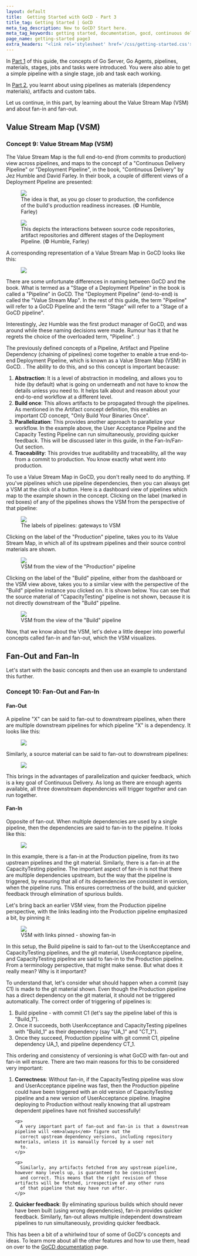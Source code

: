 ```yaml
---
layout: default
title:  Getting Started with GoCD - Part 3
title_tag: Getting Started | GoCD
meta_tag_description: New to GoCD? Start here.
meta_tag_keywords: getting started, documentation, gocd, continuous delivery, go
page_name: getting-started page3
extra_headers: "<link rel='stylesheet' href='/css/getting-started.css'>"
---
```


In <a href="https://go.cd/getting-started/part-1.html">Part 1</a> of this guide, the concepts of Go Server, Go Agents,
pipelines, materials, stages, jobs and tasks were introduced. You were also able to get a simple pipeline with a single
stage, job and task each working.


In <a href="https://go.cd/getting-started/part-2.html">Part 2</a>, you learnt about using pipelines as materials
(dependency materials), artifacts and custom tabs.

Let us continue, in this part, by learning about the Value Stream Map (VSM) and about fan-in and fan-out.

<h2 class="small_margins">Value Stream Map (VSM)</h2>

<div class="concept">
  <h3>Concept 9: Value Stream Map (VSM)</h3>

  <p>
    The Value Stream Map is the full end-to-end (from commits to production) view across pipelines, and maps to the
    concept of a "Continuous Delivery Pipeline" or "Deployment Pipeline", in the book, "Continuous Delivery" by Jez
    Humble and David Farley. In their book, a couple of different views of a Deployment Pipeline are presented:
  </p>

  <figure class="concept">
    <img src="/images/getting-started/part-3/image01.png">
    <figcaption>
      The idea is that, as you go closer to production, the confidence of the build's production readiness
      increases. (&copy; Humble, Farley)
    </figcaption>
  </figure>

  <figure class="concept">
    <img src="/images/getting-started/part-3/image02.png">
    <figcaption>
      This depicts the interactions between source code repositories, artifact repositories and different
      stages of the Deployment Pipeline. (&copy; Humble, Farley)
    </figcaption>
  </figure>

  <p>
    A corresponding representation of a Value Stream Map in GoCD looks like this:
  </p>

  <figure class="concept">
    <img src="/images/getting-started/part-3/image03.png">
  </figure>

  <p>
    There are some unfortunate differences in naming between GoCD and the book. What is termed as a "Stage of a Deployment
    Pipeline" in the book is called a "Pipeline" in GoCD. The "Deployment Pipeline" (end-to-end) is called the "Value
    Stream Map". In the rest of this guide, the term "Pipeline" will refer to a GoCD Pipeline and the term "Stage" will
    refer to a "Stage of a GoCD pipeline".
  </p>

  <p>
    Interestingly, Jez Humble was the first product manager of GoCD, and was around while these naming decisions were
    made. Rumour has it that he regrets the choice of the overloaded term, "Pipeline". :)
  </p>

  <p>
    The previously defined concepts of a Pipeline, Artifact and Pipeline Dependency (chaining of pipelines) come
    together to enable a true end-to-end Deployment Pipeline, which is known as a Value Stream Map (VSM) in GoCD. . The
    ability to do this, and so this concept is important because:
  </p>

  <ol start="1">
    <li>
      <strong>Abstraction</strong>: It is a level of abstraction in modeling, and allows you to hide (by default) what
      is going on underneath and not have to know the details unless you need to. It helps talk about and reason about
      your end-to-end workflow at a different level.
    </li>
    <li>
      <strong>Build once</strong>: This allows artifacts to be propagated through the pipelines. As mentioned in the
      Artifact concept definition, this enables an important CD concept, "Only Build Your Binaries Once".
    </li>
    <li>
      <strong>Parallelization</strong>: This provides another approach to parallelize your workflow. In the example
      above, the User Acceptance Pipeline and the Capacity Testing Pipeline can run simultaneously, providing quicker
      feedback. This will be discussed later in this guide, in the Fan-In/Fan-Out section.
    </li>
    <li>
      <strong>Traceability</strong>: This provides true auditability and traceability, all the way from a commit to
      production. You know exactly what went into production.
    </li>
  </ol>
</div>

To use a Value Stream Map in GoCD, you don't really need to do anything. If you've pipelines which use pipeline
dependencies, then you can always get a VSM at the click of a button. Here is a dashboard view of pipelines which map to
the example shown in the concept. Clicking on the label (marked in red boxes) of any of the pipelines shows the VSM from
the perspective of that pipeline:

<figure class="screenshot">
  <img src="/images/getting-started/part-3/image04.png">
  <figcaption>The labels of pipelines: gateways to VSM</figcaption>
</figure>

Clicking on the label of the "Production" pipeline, takes you to its Value Stream Map, in which all of its upstream
pipelines and their source control materials are shown.

<figure class="screenshot">
  <img src="/images/getting-started/part-3/image05.png">
  <figcaption>VSM from the view of the "Production" pipeline</figcaption>
</figure>

Clicking on the label of the "Build" pipeline, either from the dashboard or the VSM view above, takes you to a similar
view with the perspective of the "Build" pipeline instance you clicked on. It is shown below. You can see that the
source material of "CapacityTesting" pipeline is not shown, because it is not directly downstream of the "Build"
pipeline.


<figure class="screenshot">
  <img src="/images/getting-started/part-3/image06.png">
  <figcaption>VSM from the view of the "Build" pipeline</figcaption>
</figure>

Now, that we know about the VSM, let's delve a little deeper into powerful concepts called fan-in and fan-out, which the
VSM visualizes.


<h2 class="small_margins">Fan-Out and Fan-In</h2>

Let's start with the basic concepts and then use an example to understand this further.

<div class="concept">
  <h3>Concept 10: Fan-Out and Fan-In</h3>

  <h4>Fan-Out</h4>

  A pipeline "X" can be said to fan-out to downstream pipelines, when there are multiple downstream pipelines for which pipeline "X" is a dependency. It looks like this:

  <figure class="concept">
    <img src="/images/getting-started/part-3/image07.png">
  </figure>

  Similarly, a source material can be said to fan-out to downstream pipelines:

  <figure class="concept">
    <img src="/images/getting-started/part-3/image08.png">
  </figure>

  This brings in the advantages of parallelization and quicker feedback, which is a key goal of Continuous Delivery. As
  long as there are enough agents available, all three downstream dependencies will trigger together and can run
  together.

  <h4>Fan-In</h4>

  Opposite of fan-out. When multiple dependencies are used by a single pipeline, then the dependencies are said to fan-in to the pipeline. It looks like this:

  <figure class="concept">
    <img src="/images/getting-started/part-3/image03.png">
  </figure>

  In this example, there is a fan-in at the Production pipeline, from its two upstream pipelines and the git
  material. Similarly, there is a fan-in at the CapacityTesting pipeline. The important aspect of fan-in is not that
  there are multiple dependencies upstream, but the way that the pipeline is triggered, by ensuring that all of its
  dependencies are consistent in version, when the pipeline runs. This ensures correctness of the build, and quicker
  feedback through elimination of spurious builds.
</div>

Let's bring back an earlier VSM view, from the Production pipeline perspective, with the links leading into the
Production pipeline emphasized a bit, by pinning it:

<figure class="screenshot">
  <img src="/images/getting-started/part-3/image10.png">
  <figcaption>VSM with links pinned - showing fan-in</figcaption>
</figure>

In this setup, the Build pipeline is said to fan-out to the UserAcceptance and CapacityTesting pipelines, and the git
material, UserAcceptance pipeline, and CapacityTesting pipeline are said to fan-in to the Production pipeline. From a
terminology perspective, that might make sense. But what does it really mean? Why is it important?

To understand that, let's consider what should happen when a commit (say C1) is made to the git material shown. Even
though the Production pipeline has a direct dependency on the git material, it should not be triggered
automatically. The correct order of triggering of pipelines is:

<ol>
  <li>Build pipeline - with commit C1 (let's say the pipeline label of this is "Build_1").</li>
  <li>Once it succeeds, both UserAcceptance and CapacityTesting pipelines with "Build_1" as their dependency (say "UA_1" and "CT_1").</li>
  <li>Once they succeed, Production pipeline with git commit C1, pipeline dependency UA_1, and pipeline dependency CT_1.</li>
</ol>

This ordering and consistency of versioning is what GoCD with fan-out and fan-in will ensure. There are two main reasons for this to be considered very important:

<ol>
  <li>
    <p>
      <strong>Correctness</strong>: Without fan-in, if the CapacityTesting pipeline was slow and UserAcceptance pipeline
      was fast, then the Production pipeline could have been triggered with an old version of CapacityTesting pipeline
      and a new version of UserAcceptance pipeline. Imagine deploying to Production without really knowing that all
      upstream dependent pipelines have not finished successfully!
    </p>

    <p>
      A very important part of fan-out and fan-in is that a downstream pipeline will <em>always</em> figure out the
      correct upstream dependency versions, including repository materials, unless it is manually forced by a user not
      to.
    </p>

    <p>
      Similarly, any artifacts fetched from any upstream pipeline, however many levels up, is guaranteed to be consistent
      and correct. This means that the right revision of those artifacts will be fetched, irrespective of any other runs
      of that pipeline that may have run after.
    </p>
  </li>

  <li>
    <strong>Quicker feedback</strong>: By eliminating spurious builds which should never have been built (using wrong
    dependencies), fan-in provides quicker feedback. Similarly, fan-out allows multiple independent downstream pipelines
    to run simultaneously, providing quicker feedback.
  </li>
</ol>

This has been a bit of a whirlwind tour of some of GoCD's concepts and ideas. To learn more about all the other features
and how to use them, head on over to the [GoCD documentation](https://go.cd/documentation/user/current/) page.
